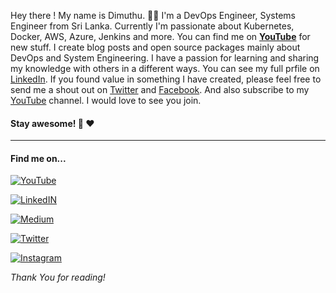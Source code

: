 Hey there ! 
My name is Dimuthu. 👋🤓
I'm a DevOps Engineer, Systems Engineer from Sri Lanka. Currently I'm passionate about Kubernetes, Docker, AWS, Azure, Jenkins and more. You can find me on **<a href="https://www.youtube.com/channel/UCovlVsoRVItner26ZJPBjmQ" target="_blank">YouTube</a>** for new stuff.
I create blog posts and open source packages mainly about DevOps and System Engineering. I have a passion for learning and sharing my knowledge with others in a different ways. You can see my full prfile on <a href="https://www.linkedin.com/in/dimuthu-daundasekara-2b002271/" target="_blank">LinkedIn</a>. If you found value in something I have created, please feel free to send me a shout out on <a href="https://twitter.com/dimuit86" target="_blank">Twitter</a> and <a href="https://www.facebook.com/dimuit86/" target="_blank">Facebook</a>. And also subscribe to my <a href="https://www.youtube.com/channel/UCovlVsoRVItner26ZJPBjmQ" target="_blank">YouTube</a> channel. I would love to see you join.
#### **Stay awesome!** :heartbeat: :heart:

***

#### Find me on...
[![YouTube]({{site.baseurl}}/images/pages/soical-icons/youtube.png)](https://www.youtube.com/channel/UCovlVsoRVItner26ZJPBjmQ) 

[![LinkedIN]({{site.baseurl}}/images/pages/soical-icons/linkedin.png)](https://www.linkedin.com/in/dimuthu-daundasekara-2b002271) 

[![Medium]({{site.baseurl}}/images/pages/soical-icons/medium.png)](https://medium.com/@dimuit86) 

[![Twitter]({{site.baseurl}}/images/pages/soical-icons/twitter.png)](https://twitter.com/dimuit86) 

[![Instagram]({{site.baseurl}}/images/pages/soical-icons/instagram.png)](https://www.instagram.com/dimuit86) 


*Thank You for reading!*


